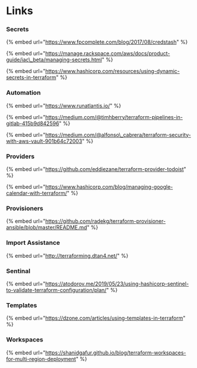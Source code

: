 # Links

### Secrets

{% embed url="https://www.fpcomplete.com/blog/2017/08/credstash" %}

{% embed url="https://manage.rackspace.com/aws/docs/product-guide/iac\_beta/managing-secrets.html" %}

{% embed url="https://www.hashicorp.com/resources/using-dynamic-secrets-in-terraform" %}



### Automation

{% embed url="https://www.runatlantis.io/" %}

{% embed url="https://medium.com/@timhberry/terraform-pipelines-in-gitlab-415b9d842596" %}

{% embed url="https://medium.com/@alfonso\_cabrera/terraform-security-with-aws-vault-901b64c72003" %}

### Providers

{% embed url="https://github.com/eddiezane/terraform-provider-todoist" %}

{% embed url="https://www.hashicorp.com/blog/managing-google-calendar-with-terraform/" %}



### Provisioners

{% embed url="https://github.com/radekg/terraform-provisioner-ansible/blob/master/README.md" %}

### Import Assistance

{% embed url="http://terraforming.dtan4.net/" %}

### Sentinal

{% embed url="https://atodorov.me/2019/05/23/using-hashicorp-sentinel-to-validate-terraform-configuration/plan/" %}

### Templates

{% embed url="https://dzone.com/articles/using-templates-in-terraform" %}

### Workspaces

{% embed url="https://shanidgafur.github.io/blog/terraform-workspaces-for-multi-region-deployment" %}



